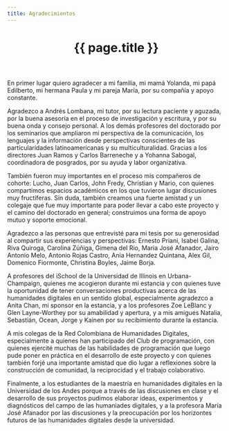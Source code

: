 ```yaml
---
title: Agradecimientos
---
```


<header class="chapter-headers">
  <h1 number="9">{{ page.title }}</h1>
</header>

En primer lugar quiero agradecer a mi familia, mi mamá Yolanda, mi papá Edilberto, mi hermana Paula y mi pareja María, por su compañía y apoyo constante.

Agradezco a Andrés Lombana, mi tutor, por su lectura paciente y aguzada, por la buena asesoría en el proceso de investigación y escritura, y por su buena onda y consejo personal. A los demás profesores del doctorado por los seminarios que ampliaron mi perspectiva de la comunicación, los lenguajes y la información desde perspectivas conscientes de las particularidades latinoamericanas y su multiculturalidad. Gracias a los directores Juan Ramos y Carlos Barreneche y a Yohanna Sabogal, coordinadora de posgrados, por su ayuda y labor organizativa.

También fueron muy importantes en el proceso mis compañeros de cohorte: Lucho, Juan Carlos, John Fredy, Christian y Mario, con quienes compartimos espacios académicos en los que tuvieron lugar discusiones muy fructíferas. Sin duda, también creamos una fuerte amistad y un colegaje que fue muy importante para poder llevar a cabo este proyecto y el camino del doctorado en general; construimos una forma de apoyo mutuo y soporte emocional.

Agradezco a las personas que entrevisté para mi tesis por su generosidad al compartir sus experiencias y perspectivas: Ernesto Priani, Isabel Galina, Riva Quiroga, Carolina Zúñiga, Gimena del Rio, Maria José Afanador, Jairo Antonio Melo, Antonio Rojas Castro, Ania Hernandez Quintana, Alex Gil, Domenico Fiormonte, Christina Boyles, Jaime Borja.

A profesores del iSchool de la Universidad de Illinois en Urbana-Champaign, quienes me acogieron durante mi estancia y con quienes tuve la oportunidad de tener conversaciones productivas acerca de las humanidades digitales en un sentido global, especialmente agradezco a Anita Chan, mi sponsor en la estancia, y a los profesores Zoe LeBlanc y Glen Layne-Worthey por su amabilidad y apertura, y a mis amigues Natalia, Sebastián, Ocean, Jorge y Kainen por su recibimiento durante la estancia.

A mis colegas de la Red Colombiana de Humanidades Digitales, especialmente a quienes han participado del Club de programación, con quienes ejercité muchas de las habilidades de programación que luego pude poner en práctica en el desarrollo de este proyecto y con quienes también forjé una importante amistad que dio lugar a reflexiones sobre la construcción de comunidad, la reciprocidad y el trabajo colaborativo.

Finalmente, a los estudiantes de la maestría en humanidades digitales en la Universidad de los Andes porque a través de las discusiones en clase y el desarrollo de sus proyectos pudimos elaborar ideas, experimentos y diagnósticos del campo de las humaniades digitales, y a la profesora María José Afanador por las discusiones y la preocupación por los horizontes futuros de las humanidades digitales desde la universidad.